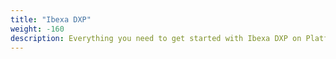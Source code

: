 ```yaml
---
title: "Ibexa DXP"
weight: -160
description: Everything you need to get started with Ibexa DXP on Platform.sh. 
---
```


